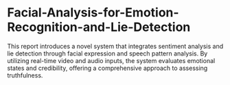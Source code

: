 # Facial-Analysis-for-Emotion-Recognition-and-Lie-Detection
This report introduces a novel system that integrates sentiment analysis and lie detection through facial expression and speech pattern analysis. By utilizing real-time video and audio inputs, the system evaluates emotional states and credibility, offering a comprehensive approach to assessing truthfulness.
